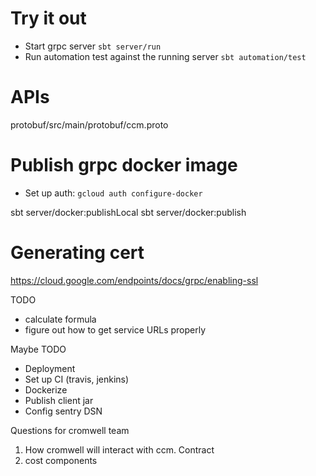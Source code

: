 # Try it out
* Start grpc server `sbt server/run`
* Run automation test against the running server `sbt automation/test` 

# APIs
protobuf/src/main/protobuf/ccm.proto

# Publish grpc docker image
* Set up auth: `gcloud auth configure-docker`

sbt server/docker:publishLocal
sbt server/docker:publish

# Generating cert
https://cloud.google.com/endpoints/docs/grpc/enabling-ssl
       
TODO
* calculate formula
* figure out how to get service URLs properly

Maybe TODO
* Deployment
* Set up CI (travis, jenkins)
* Dockerize
* Publish client jar
* Config sentry DSN

Questions for cromwell team
1. How cromwell will interact with ccm. Contract
2. cost components
